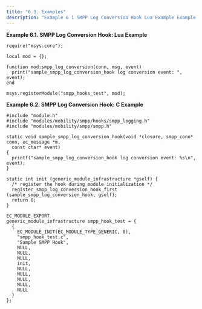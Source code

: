 ```yaml
---
title: "6.3. Examples"
description: "Example 6 1 SMPP Log Conversion Hook Lua Example Example 6 2 SMPP Log Conversion Hook C Example..."
---
```


<a name="SMPP_Log_Conversion_Hook.lua"></a> 

**Example 6.1. SMPP Log Conversion Hook: Lua Example**

```
require("msys.core");

local mod = {};

function mod:smpp_log_conversion(conn, msg, event)
  print("sample_smpp_log_conversion_hook log conversion event: ", event);
end

msys.registerModule("smpp_hooks_test", mod);
```

<a name="SMPP_Log_Conversion_Hook.c"></a> 

**Example 6.2. SMPP Log Conversion Hook: C Example**

```
#include "module.h"
#include "modules/mobility/smpp/hooks/smpp_logging.h"
#include "modules/mobility/smpp/smpp.h"

static void sample_smpp_log_conversion_hook(void *closure, smpp_conn* conn, ec_message *m,
  const char* event)
{
  printf("sample_smpp_log_conversion_hook log conversion event: %s\n", event);
}

static int init (generic_module_infrastructure *gself) {
  /* register the hook during module initialization */
  register_smpp_log_conversion_hook_first (sample_smpp_log_conversion_hook, gself);
  return 0;
}

EC_MODULE_EXPORT
generic_module_infrastructure smpp_hook_test = {
  {
    EC_MODULE_INIT(EC_MODULE_TYPE_GENERIC, 0),
    "smpp_hook_test.c",
    "Sample SMPP Hook",
    NULL,
    NULL,
    NULL,
    init,
    NULL,
    NULL,
    NULL,
    NULL,
    NULL
  }
};
```
